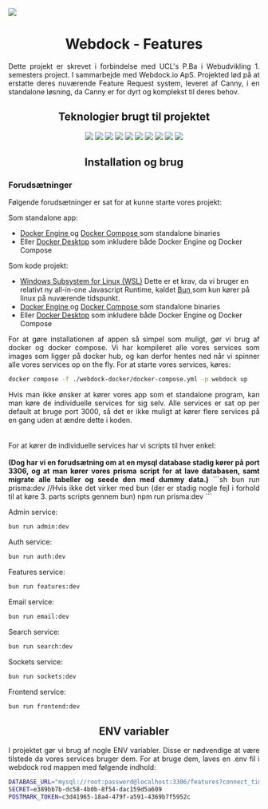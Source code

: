 <img src="https://i.imgur.com/xctSMz9_d.webp?maxwidth=1584&fidelity=grand"></img>

<h1 align="center"> Webdock - Features </h1>
<p align="justify">
Dette projekt er skrevet i forbindelse med UCL's P.Ba i Webudvikling 1. semesters project. I sammarbejde med Webdock.io ApS. Projekted lød på at erstatte deres nuværende Feature Request system, leveret af Canny, i en standalone løsning, da Canny er for dyrt og komplekst til deres behov.
</p>

<h2 align="center">Teknologier brugt til projektet</h2>
<p align="center">
<a href="https://vuejs.org" style="text-decoration: none"> 
    <img src="https://custom-icon-badges.demolab.com/badge/-Vue-4FC08D?style=for-the-badge&logo=vuedotjs&logoColor=white"/>
</a>
<a href="https://vitejs.dev" style="text-decoration: none"> 
    <img src="https://custom-icon-badges.demolab.com/badge/-Vite-646CFF?style=for-the-badge&logo=Vite&logoColor=white"/>
</a>
<a href="https://getbootstrap.com" style="text-decoration: none"> 
    <img src="https://custom-icon-badges.demolab.com/badge/-Bootstrap-7952B3?style=for-the-badge&logo=Bootstrap&logoColor=white"/>
</a>
<a href="https://axios-http.com/docs/intro" style="text-decoration: none"> 
    <img src="https://custom-icon-badges.demolab.com/badge/-Axios-5A29E4?style=for-the-badge&logo=Axios&logoColor=white"/>
</a>
<a href="https://bun.sh" style="text-decoration: none"> 
    <img src="https://custom-icon-badges.demolab.com/badge/-Bun-000000?style=for-the-badge&logo=Bun&logoColor=white"/>
</a>
<a href="https://www.elysiajs.com" style="text-decoration: none"> 
<img src="https://custom-icon-badges.demolab.com/badge/-Elysia-1f2937?style=for-the-badge&logo=elysia" />
</a>
<a href="https://www.prisma.io" style="text-decoration: none"> 
    <img src="https://custom-icon-badges.demolab.com/badge/-Prisma-2D3748?style=for-the-badge&logo=Prisma"/>
</a>
<a href="https://www.docker.com" style="text-decoration: none"> 
    <img src="https://custom-icon-badges.demolab.com/badge/-Docker-2496ED?style=for-the-badge&logo=Docker&logoColor=white"/>
</a>
<a href="https://www.typescriptlang.org" style="text-decoration: none"> 
    <img src="https://custom-icon-badges.demolab.com/badge/-Typescript-3178C6?style=for-the-badge&logo=Typescript&logoColor=white"/>
</a>
<a href="https://www.microsoft.com/en-us/sql-server/sql-server-downloads" style="text-decoration: none"> 
    <img src="https://custom-icon-badges.demolab.com/badge/-mysql-4479A1?style=for-the-badge&logo=mysql&logoColor=white" />
</a>
</p>
<h2 align="center">
    Installation og brug
</h2>
<h3>
    Forudsætninger
</h3>
<p>
Følgende forudsætninger er sat for at kunne starte vores projekt:

Som standalone app:
* <a href="https://docs.docker.com/engine/install/binaries/">Docker Engine </a> og <a href="https://docs.docker.com/compose/install/standalone/"> Docker Compose </a> som standalone binaries
* Eller <a href="https://docs.docker.com/desktop/">Docker Desktop</a> som inkludere både Docker Engine og Docker Compose

Som kode projekt:
* <a href="https://learn.microsoft.com/en-us/windows/wsl/install"> Windows Subsystem for Linux (WSL)</a> Dette er et krav, da vi bruger en relativt ny all-in-one Javascript Runtime, kaldet <a href="https://www.bun.sh"> Bun </a> som kun kører på linux på nuværende tidspunkt.
* <a href="https://docs.docker.com/engine/install/binaries/">Docker Engine </a> og <a href="https://docs.docker.com/compose/install/standalone/"> Docker Compose </a> som standalone binaries
* Eller <a href="https://docs.docker.com/desktop/">Docker Desktop</a> som inkludere både Docker Engine og Docker Compose
</p>

<p align="justify">
    For at gøre installationen af appen så simpel som muligt, gør vi brug af docker og docker compose. Vi har kompileret alle vores services som images som ligger på docker hub, og kan derfor hentes ned når vi spinner alle vores services op on the fly. For at starte vores services, køres:
</p>

```sh
docker compose -f ./webdock-docker/docker-compose.yml -p webdock up
```

<p align="justify">
    Hvis man ikke ønsker at kører vores app som et standalone program, kan man køre de individuelle services for sig selv. Alle services er sat op per default at bruge port 3000, så det er ikke muligt at kører flere services på en gang uden at ændre dette i koden.
    <br><br>
    <br>
    For at kører de individuelle services har vi scripts til hver enkel:
    <br><br>
    <b>
        (Dog har vi en forudsætning om at en mysql database stadig kører på port 3306, og at man kører vores prisma script for at lave databasen, samt migrate alle tabeller og seede den med dummy data.)
    </b>
    ```sh
        bun run prisma:dev
        //Hvis ikke det virker med bun (der er stadig nogle fejl i forhold til at køre 3. parts scripts gennem bun)
        npm run prisma:dev
    ```
</p>

Admin service:
```sh
bun run admin:dev
```
Auth service:
```sh
bun run auth:dev
```
Features service:
```sh
bun run features:dev
```
Email service:
```sh
bun run email:dev
```
Search service:
```sh
bun run search:dev
```
Sockets service:
```sh
bun run sockets:dev
```
Frontend service:
```sh
bun run frontend:dev
```

<h2 align="center">
    ENV variabler
</h2>
<p align="justify">
I projektet gør vi brug af nogle ENV variabler. Disse er nødvendige at være tilstede da vores services bruger dem. For at bruge dem, laves en .env fil i webdock rod mappen med følgende indhold:
</p>

```sh
DATABASE_URL="mysql://root:password@localhost:3306/features?connect_timeout=600"
SECRET=e389bb7b-dc58-4b0b-8f54-dac159d5a609
POSTMARK_TOKEN=c3d41965-18a4-479f-a591-4369b7f5952c
```


